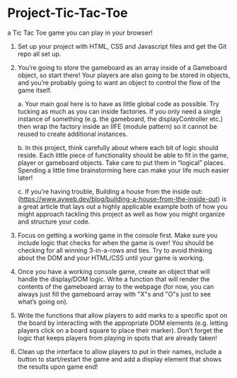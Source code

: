 # Project-Tic-Tac-Toe
a Tic Tac Toe game you can play in your browser!

1. Set up your project with HTML, CSS and Javascript files and get the Git repo all set up.

2. You’re going to store the gameboard as an array inside of a Gameboard object, so start there!
   Your players are also going to be stored in objects, and you’re 
   probably going to want an object to control the flow of the game itself.

   a. Your main goal here is to have as little global code as possible. Try tucking as much as you can inside factories.
      If you only need a single instance of something (e.g. the gameboard, the displayController etc.)
      then wrap the factory inside an IIFE (module pattern) so it cannot be reused to create additional instances.

   b. In this project, think carefully about where each bit of logic should reside.
      Each little piece of functionality should be able to fit in the game, player 
      or gameboard objects. Take care to put them in “logical” places. Spending a
      little time brainstorming here can make your life much easier later!

   c. If you’re having trouble, Building a house from the inside out: (https://www.ayweb.dev/blog/building-a-house-from-the-inside-out)
      is a great article that lays out a highly applicable example both of how you might approach 
      tackling this project as well as how you might organize and structure your code.
   
3. Focus on getting a working game in the console first.
   Make sure you include logic that checks for when the game is over! You should be checking for all 
   winning 3-in-a-rows and ties. Try to avoid thinking about the DOM and your HTML/CSS until your game is working.

4. Once you have a working console game, create an object that will handle the display/DOM logic.
   Write a function that will render the contents of the gameboard array to the webpage
   (for now, you can always just fill the gameboard array with "X"s and "O"s just to see what’s going on).

5. Write the functions that allow players to add marks to a specific spot on the board by interacting with the appropriate DOM elements
   (e.g. letting players click on a board square to place their marker).
   Don’t forget the logic that keeps players from playing in spots that are already taken!

6. Clean up the interface to allow players to put in their names, include a button to start/restart the game
   and add a display element that shows the results upon game end!
